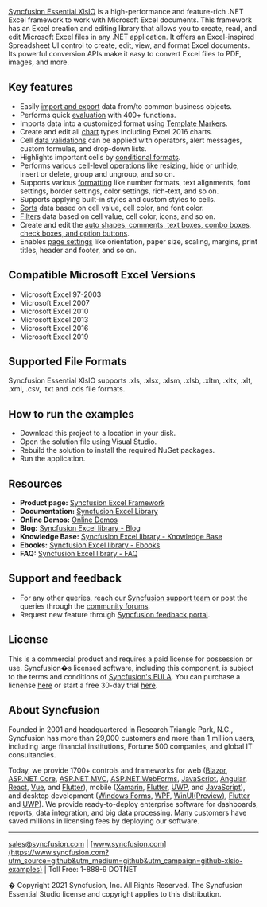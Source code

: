 [Syncfusion Essential XlsIO](https://www.syncfusion.com/document-processing/excel-framework/net-core?utm_source=github&utm_medium=github&utm_campaign=github-xlsio-examples) is a high-performance and feature-rich .NET Excel framework to work with Microsoft Excel documents. This framework has an Excel creation and editing library that allows you to create, read, and edit Microsoft Excel files in any .NET application. It offers an Excel-inspired Spreadsheet UI control to create, edit, view, and format Excel documents. Its powerful conversion APIs make it easy to convert Excel files to PDF, images, and more.

## Key features
* Easily [import and export](https://help.syncfusion.com/file-formats/xlsio/working-with-data?utm_source=github&utm_medium=github&utm_campaign=github-xlsio-examples) data from/to common business objects.
* Performs quick [evaluation](https://help.syncfusion.com/file-formats/xlsio/working-with-formulas?utm_source=github&utm_medium=github&utm_campaign=github-xlsio-examples) with 400+ functions.
* Imports data into a customized format using [Template Markers](https://help.syncfusion.com/file-formats/xlsio/working-with-template-markers?utm_source=github&utm_medium=github&utm_campaign=github-xlsio-examples).
* Create and edit all [chart](https://help.syncfusion.com/file-formats/xlsio/working-with-charts?utm_source=github&utm_medium=github&utm_campaign=github-xlsio-examples) types including Excel 2016 charts.
* Cell [data validations](https://help.syncfusion.com/file-formats/xlsio/working-with-data-validation?utm_source=github&utm_medium=github&utm_campaign=github-xlsio-examples) can be applied with operators, alert messages, custom formulas, and drop-down lists.
* Highlights important cells by [conditional formats](https://help.syncfusion.com/file-formats/xlsio/working-with-conditional-formatting?utm_source=github&utm_medium=github&utm_campaign=github-xlsio-examples).
* Performs various [cell-level operations](https://help.syncfusion.com/file-formats/xlsio/worksheet-cells-manipulation?utm_source=github&utm_medium=github&utm_campaign=github-xlsio-examples) like resizing, hide or unhide, insert or delete, group and ungroup, and so on.
* Supports various [formatting](https://help.syncfusion.com/file-formats/xlsio/working-with-cell-or-range-formatting?utm_source=github&utm_medium=github&utm_campaign=github-xlsio-examples) like number formats, text alignments, font settings, border settings, color settings, rich-text, and so on.
* Supports applying built-in styles and custom styles to cells.
* [Sorts](https://help.syncfusion.com/file-formats/xlsio/worksheet-cells-manipulation#data-sorting?utm_source=github&utm_medium=github&utm_campaign=github-xlsio-examples) data based on cell value, cell color, and font color.
* [Filters](https://help.syncfusion.com/file-formats/xlsio/worksheet-cells-manipulation#data-filtering?utm_source=github&utm_medium=github&utm_campaign=github-xlsio-examples) data based on cell value, cell color, icons, and so on.
* Create and edit the [auto shapes, comments, text boxes, combo boxes, check boxes, and option buttons](https://help.syncfusion.com/file-formats/xlsio/working-with-drawing-objects?utm_source=github&utm_medium=github&utm_campaign=github-xlsio-examples).
* Enables [page settings](https://help.syncfusion.com/file-formats/xlsio/working-with-excel-worksheet#page-setup-settings?utm_source=github&utm_medium=github&utm_campaign=github-xlsio-examples) like orientation, paper size, scaling, margins, print titles, header and footer, and so on.

## Compatible Microsoft Excel Versions

* Microsoft Excel 97-2003
* Microsoft Excel 2007
* Microsoft Excel 2010
* Microsoft Excel 2013
* Microsoft Excel 2016
* Microsoft Excel 2019

## Supported File Formats

Syncfusion Essential XlsIO supports .xls, .xlsx, .xlsm, .xlsb, .xltm, .xltx, .xlt, .xml, .csv, .txt and .ods file formats.

## How to run the examples

* Download this project to a location in your disk.
* Open the solution file using Visual Studio.
* Rebuild the solution to install the required NuGet packages.
* Run the application.

## Resources

* **Product page:** [Syncfusion Excel Framework](https://www.syncfusion.com/document-processing/excel-framework/net-core?utm_source=github&utm_medium=github&utm_campaign=github-xlsio-examples)
* **Documentation:** [Syncfusion Excel Library](https://help.syncfusion.com/file-formats/xlsio/overview?utm_source=github&utm_medium=github&utm_campaign=github-xlsio-examples)
* **Online Demos:** [Online Demos](https://ej2.syncfusion.com/aspnetcore/XlsIO/Create#/material?utm_source=github&utm_medium=github&utm_campaign=github-xlsio-examples)
* **Blog:** [Syncfusion Excel library - Blog](https://www.syncfusion.com/blogs/category/xlsio?utm_source=github&utm_medium=github&utm_campaign=github-xlsio-examples)
* **Knowledge Base:** [Syncfusion Excel library - Knowledge Base](https://www.syncfusion.com/kb/windowsforms/xlsio?utm_source=github&utm_medium=github&utm_campaign=github-xlsio-examples)
* **Ebooks:** [Syncfusion Excel library - Ebooks](https://www.syncfusion.com/succinctly-free-ebooks?utm_source=github&utm_medium=github&utm_campaign=github-xlsio-examples)
* **FAQ:** [Syncfusion Excel library - FAQ](https://www.syncfusion.com/faq/?utm_source=github&utm_medium=github&utm_campaign=github-xlsio-examples)

## Support and feedback

* For any other queries, reach our [Syncfusion support team](https://www.syncfusion.com/support/directtrac/incidents/newincident?utm_source=github&utm_medium=listing&utm_campaign=github-xlsio-examples) or post the queries through the [community forums](https://www.syncfusion.com/forums?utm_source=github&utm_medium=listing&utm_campaign=github-xlsio-examples).
* Request new feature through [Syncfusion feedback portal](https://www.syncfusion.com/feedback?utm_source=github&utm_medium=listing&utm_campaign=github-xlsio-examples).

## License

This is a commercial product and requires a paid license for possession or use. Syncfusion�s licensed software, including this component, is subject to the terms and conditions of [Syncfusion's EULA](https://www.syncfusion.com/eula/es/?utm_source=github&utm_medium=listing&utm_campaign=github-xlsio-examples). You can purchase a licnense [here](https://www.syncfusion.com/sales/products?utm_source=github&utm_medium=listing&utm_campaign=github-xlsio-examples) or start a free 30-day trial [here](https://www.syncfusion.com/account/manage-trials/start-trials?utm_source=github&utm_medium=listing&utm_campaign=github-xlsio-examples).

## About Syncfusion
Founded in 2001 and headquartered in Research Triangle Park, N.C., Syncfusion has more than 29,000 customers and more than 1 million users, including large financial institutions, Fortune 500 companies, and global IT consultancies.
 
Today, we provide 1700+ controls and frameworks for web ([Blazor](https://www.syncfusion.com/blazor-components?utm_source=github&utm_medium=github&utm_campaign=github-xlsio-examples), [ASP.NET Core](https://www.syncfusion.com/aspnet-core-ui-controls?utm_source=github&utm_medium=github&utm_campaign=github-xlsio-examples), [ASP.NET MVC](https://www.syncfusion.com/aspnet-mvc-ui-controls?utm_source=github&utm_medium=github&utm_campaign=github-xlsio-examples), [ASP.NET WebForms](https://www.syncfusion.com/jquery/aspnet-webforms-ui-controls?utm_source=github&utm_medium=github&utm_campaign=github-xlsio-examples), [JavaScript](https://www.syncfusion.com/javascript-ui-controls?utm_source=github&utm_medium=github&utm_campaign=github-xlsio-examples), [Angular](https://www.syncfusion.com/angular-ui-components?utm_source=github&utm_medium=github&utm_campaign=github-xlsio-examples), [React](https://www.syncfusion.com/react-ui-components?utm_source=github&utm_medium=github&utm_campaign=github-xlsio-examples), [Vue](https://www.syncfusion.com/vue-ui-components?utm_source=github&utm_medium=github&utm_campaign=github-xlsio-examples), and [Flutter](https://www.syncfusion.com/flutter-widgets?utm_source=github&utm_medium=github&utm_campaign=github-xlsio-examples)), mobile ([Xamarin](https://www.syncfusion.com/xamarin-ui-controls?utm_source=github&utm_medium=github&utm_campaign=github-xlsio-examples), [Flutter](https://www.syncfusion.com/flutter-widgets?utm_source=github&utm_medium=github&utm_campaign=github-xlsio-examples), [UWP](https://www.syncfusion.com/uwp-ui-controls?utm_source=github&utm_medium=github&utm_campaign=github-xlsio-examples), and [JavaScript](https://www.syncfusion.com/javascript-ui-controls?utm_source=github&utm_medium=github&utm_campaign=github-xlsio-examples)), and desktop development ([Windows Forms](https://www.syncfusion.com/winforms-ui-controls?utm_source=github&utm_medium=github&utm_campaign=github-xlsio-examples), [WPF](https://www.syncfusion.com/wpf-ui-controls?utm_source=github&utm_medium=github&utm_campaign=github-xlsio-examples), [WinUI(Preview)](https://www.syncfusion.com/winui-controls?utm_source=github&utm_medium=github&utm_campaign=github-xlsio-examples), [Flutter](https://www.syncfusion.com/flutter-widgets?utm_source=github&utm_medium=github&utm_campaign=github-xlsio-examples) and [UWP](https://www.syncfusion.com/uwp-ui-controls?utm_source=github&utm_medium=github&utm_campaign=github-xlsio-examples)). We provide ready-to-deploy enterprise software for dashboards, reports, data integration, and big data processing. Many customers have saved millions in licensing fees by deploying our software.
___

[sales@syncfusion.com](mailto:sales@syncfusion.com?utm_source=github&utm_medium=github&utm_campaign=github-xlsio-examples) | [www.syncfusion.com](https://www.syncfusion.com?utm_source=github&utm_medium=github&utm_campaign=github-xlsio-examples) | Toll Free: 1-888-9 DOTNET

� Copyright 2021 Syncfusion, Inc. All Rights Reserved. The Syncfusion Essential Studio license and copyright applies to this distribution.

